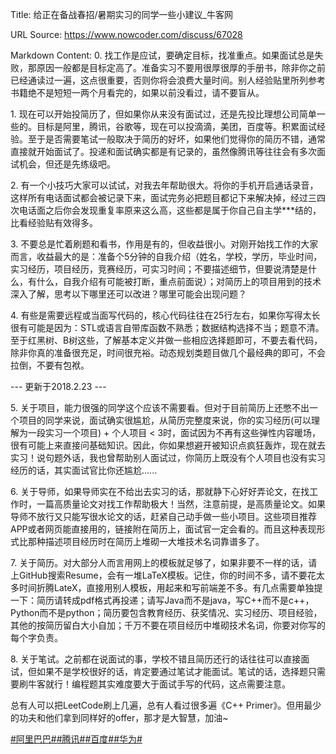 Title: 给正在备战春招/暑期实习的同学一些小建议_牛客网

URL Source: https://www.nowcoder.com/discuss/67028

Markdown Content:
0\. 找工作是应试，要确定目标，找准重点。如果面试总是失败，那原因一般都是目标定高了。准备实习不要用很厚很厚的手册书，除非你之前已经通读过一遍，这点很重要，否则你将会浪费大量时间。别人经验贴里所列参考书籍绝不是短短一两个月看完的，如果以前没看过，请不要盲从。

1\. 现在可以开始投简历了，但如果你从来没有面试过，还是先投比理想公司简单一些的。目标是阿里，腾讯，谷歌等，现在可以投滴滴，美团，百度等。积累面试经验。至于是否需要笔试一般取决于简历的好坏，如果他们觉得你的简历不错，通常直接就开始面试了。投递和面试确实都是有记录的，虽然像腾讯等往往会有多次面试机会，但还是先练级吧。

2\. 有一个小技巧大家可以试试，对我去年帮助很大。将你的手机开启通话录音，这样所有电话面试都会被记录下来，面试完务必把题目都记下来解决掉，经过三四次电话面之后你会发现重复率原来这么高，这些都是属于你自己自主学\*\*\*结的，比看经验贴有效得多。

3\. 不要总是忙着刷题和看书，作用是有的，但收益很小。对刚开始找工作的大家而言，收益最大的是：准备个5分钟的自我介绍（姓名，学校，学历，毕业时间，实习经历，项目经历，竞赛经历，可实习时间；不要描述细节，但要说清楚是什么，有什么，自我介绍有可能被打断，重点前面说）；对简历上的项目用到的技术深入了解，思考以下哪里还可以改进？哪里可能会出现问题？

4\. 有些是需要远程或当面写代码的，核心代码往往在25行左右，如果你写得太长很有可能是因为：STL或语言自带库函数不熟悉；数据结构选择不当；题意不清。至于红黑树、B树这些，了解基本定义并做一些相应选择题即可，不要去看代码，除非你真的准备很充足，时间很充裕。动态规划类题目做几个最经典的即可，不会拉倒，不要有包袱。

\--- 更新于2018.2.23 ---

5\. 关于项目，能力很强的同学这个应该不需要看。但对于目前简历上还憋不出一个项目的同学来说，面试确实很尴尬，从简历完整度来说，你的实习经历(可以理解为一段实习一个项目) + 个人项目 < 3时，面试因为不再有这些弹性内容暖场，很有可能上来直接问基础知识。因此，你如果想避开被知识点疯狂轰炸，现在就去实习！说句题外话，我也曾帮助别人面试过，你简历上既没有个人项目也没有实习经历的话，其实面试官比你还尴尬......

6\. 关于导师，如果导师实在不给出去实习的话，那就静下心好好弄论文，在找工作时，一篇高质量论文对找工作帮助极大！当然，注意前提，是高质量论文。如果导师不放行又只能写很水论文的话，赶紧自己动手做一些小项目。这些项目推荐APP或者网页能直接用的，链接附在简历上，面试官一定会看的。而且这种表现形式比那种描述项目经历时在简历上堆砌一大堆技术名词靠谱多了。

7. 关于简历。对大部分人而言用网上的模板就足够了，如果非要不一样的话，请上GitHub搜索Resume，会有一堆LaTeX模板。记住，你的时间不多，请不要花太多时间折腾LateX，直接用别人模板，用起来和写前端差不多。有几点需要单独提一下：简历请转成pdf格式再投递；请写Java而不是java，写C++而不是c++，Python而不是python；简历要包含教育经历、获奖情况、实习经历、项目经验，其他的按简历留白大小自加；千万不要在项目经历中堆砌技术名词，你要对你写的每个字负责。

8\. 关于笔试。之前都在说面试的事，学校不错且简历还行的话往往可以直接面试，但如果不是学校很好的话，肯定要通过笔试才能面试。笔试的话，选择题只需要刷牛客就行！编程题其实难度要大于面试手写的代码，这点需要注意。

总有人可以把LeetCode刷上几遍，总有人看过很多遍《C++ Primer》。但用最少的功夫和他们拿到同样好的offer，那才是大智慧，加油~

[#阿里巴巴#](https://www.nowcoder.com/enterprise/134/discussion)[#腾讯#](https://www.nowcoder.com/enterprise/138/discussion)[#百度#](https://www.nowcoder.com/enterprise/139/discussion)[#华为#](https://www.nowcoder.com/enterprise/239/discussion)
